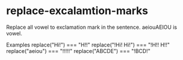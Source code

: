 # replace-excalamtion-marks
Replace all vowel to exclamation mark in the sentence. aeiouAEIOU is vowel.

Examples
replace("Hi!") === "H!!"
replace("!Hi! Hi!") === "!H!! H!!"
replace("aeiou") === "!!!!!"
replace("ABCDE") === "!BCD!"
